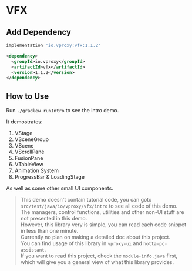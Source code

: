 # VFX

## Add Dependency

```groovy
implementation 'io.vproxy:vfx:1.1.2'
```

```xml
<dependency>
  <groupId>io.vproxy</groupId>
  <artifactId>vfx</artifactId>
  <version>1.1.2</version>
</dependency>
```

## How to Use

Run `./gradlew runIntro` to see the intro demo.

It demostrates:

1. VStage
2. VSceneGroup
3. VScene
4. VScrollPane
5. FusionPane
6. VTableView
7. Animation System
8. ProgressBar & LoadingStage

As well as some other small UI components.

> This demo doesn't contain tutorial code, you can goto `src/test/java/io/vproxy/vfx/intro` to see all code of this demo.  
> The managers, control functions, utilities and other non-UI stuff are not presented in this demo.  
> However, this library very is simple, you can read each code snippet in less than one minute.  
> Currently no plan on making a detailed doc about this project.  
> You can find usage of this library in `vproxy-ui` and `hotta-pc-assistant`.  
> If you want to read this project, check the `module-info.java` first, which will give you a general view of what this library provides.
